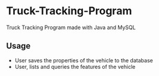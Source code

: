 # Truck-Tracking-Program
Truck Tracking Program made with Java and MySQL

## Usage

* User saves the properties of the vehicle to the database
* User, lists and queries the features of the vehicle
